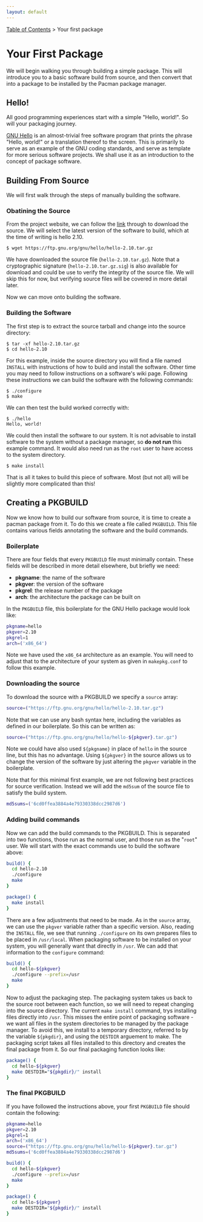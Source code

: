 ```yaml
---
layout: default
---
```


[Table of Contents](toc.md) > Your first package

# Your First Package

We will begin walking you through building a simple package.  This will introduce you to a basic software build from source, and then convert that into a package to be installed by the Pacman package manager.

## Hello!

All good programming experiences start with a simple "Hello, world!".  So will your packaging journey.

[GNU Hello](https://www.gnu.org/software/hello/) is an almost-trivial free software program that prints the phrase "Hello, world!" or a translation thereof to the screen. This is primarily to serve as an example of the GNU coding standards, and serve as template for more serious software projects. We shall use it as an introduction to the concept of package software.

## Building From Source

We will first walk through the steps of manually building the software.

### Obatining the Source

From the project website, we can follow the [link](https://ftp.gnu.org/gnu/hello/) through to download the source. We will select the latest version of the software to build, which at the time of writing is hello 2.10.

````shell
$ wget https://ftp.gnu.org/gnu/hello/hello-2.10.tar.gz
````

We have downloaded the source file (`hello-2.10.tar.gz`). Note that a cryptographic signature (`hello-2.10.tar.gz.sig`) is also available for download and could be use to verify the integrity of the source file. We will skip this for now, but verifying source files will be covered in more detail later.

Now we can move onto building the software.

### Building the Software

The first step is to extract the source tarball and change into the source directory:

````shell
$ tar -xf hello-2.10.tar.gz
$ cd hello-2.10
````

For this example, inside the source directory you will find a file named `INSTALL` with instructions of how to build and install the software. Other time you may need to follow instructions on a software's wiki page. Following these instructions we can build the software with the following commands:

````shell
$ ./configure
$ make
````

We can then test the build worked correctly with:

````shell
$ ./hello
Hello, world!
````
We could then install the software to our system.  It is not advisable to install software to the system without a package manager, so **do not run** this example command.  It would also need run as the `root` user to have access to the system directory.

````shell
$ make install
````

That is all it takes to build this piece of software. Most (but not all) will be slightly more complicated than this!

## Creating a PKGBUILD

Now we know how to build our software from source, it is time to create a pacman package from it.  To do this we create a file called `PKGBUILD`.  This file contains various fields annotating the software and the build commands.

### Boilerplate

There are four fields that every `PKGBUILD` file must minimally contain. These fields will be described in more detail elsewhere, but briefly we need:

- **pkgname**: the name of the software
- **pkgver**: the version of the software
- **pkgrel**: the release number of the package
- **arch**: the architecture the package can be built on

In the `PKGBUILD` file, this boilerplate for the GNU Hello package would look like:

````bash
pkgname=hello
pkgver=2.10
pkgrel=1
arch=('x86_64')
````

Note we have used the `x86_64` architecture as an example. You will need to adjust that to the architecture of your system as given in `makepkg.conf` to follow this example.

### Downloading the source

To download the source with a PKGBUILD we specify a `source` array:

````bash
source=("https://ftp.gnu.org/gnu/hello/hello-2.10.tar.gz")
````

Note that we can use any bash syntax here, including the variables as defined in our boilerplate.  So this can be written as:

````bash
source=("https://ftp.gnu.org/gnu/hello/hello-${pkgver}.tar.gz")
````

Note we could have also used `${pkgname}` in place of `hello` in the source line, but this has no advantage.  Using `${pkgver}` in the source allows us to change the version of the software by just altering the `pkgver` variable in the boilerplate.

Note that for this minimal first example, we are not following best practices for source verification. Instead we will add the `md5sum` of the source file to satisfy the build system.

````bash
md5sums=('6cd0ffea3884a4e79330338dcc2987d6')
````

### Adding build commands

Now we can add the build commands to the PKGBUILD.  This is separated into two functions, those run as the normal user, and those run as the "`root`" user.  We will start with the exact commands use to build the software above:

````bash
build() {
  cd hello-2.10
  ./configure
  make
}

package() {
  make install
}
````

There are a few adjustments that need to be made.  As in the `source` array, we can use the `pkgver` variable rather than a specific version.  Also, reading the `INSTALL` file, we see that running `./configure` on its own prepares files to be placed in `/usr/local`. When packaging software to be installed on your system, you will generally want that directly in `/usr`. We can add that information to the `configure` command:

````bash
build() {
  cd hello-${pkgver}
  ./configure --prefix=/usr
  make
}
````

Now to adjust the packaging step. The packaging system takes us back to the source root between each function, so we will need to repeat changing into the source directory. The current `make install` command, trys installing files directly into `/usr`. This misses the entire point of packaging software - we want all files in the system directories to be managed by the package manager. To avoid this, we install to a temporary directory, referred to by the variable `${pkgdir}`, and using the `DESTDIR` arguement to make. The packaging script takes all files installed to this directory and creates the final package from it.  So our final packaging function looks like:

````bash
package() {
  cd hello-${pkgver}
  make DESTDIR="${pkgdir}/" install
}
````

### The final PKGBUILD

If you have followed the instructions above, your first `PKGBUILD` file should contain the following:

````bash
pkgname=hello
pkgver=2.10
pkgrel=1
arch=('x86_64')
source=("https://ftp.gnu.org/gnu/hello/hello-${pkgver}.tar.gz")
md5sums=('6cd0ffea3884a4e79330338dcc2987d6')

build() {
  cd hello-${pkgver}
  ./configure --prefix=/usr
  make
}

package() {
  cd hello-${pkgver}
  make DESTDIR="${pkgdir}/" install
}
````
